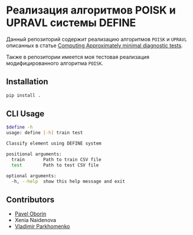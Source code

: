 # Реализация алгоритмов POISK и UPRAVL системы DEFINE

Данный репозиторий содержит реализацию алгоритмов `POISK` и `UPRAVL` описанных в статье [Computing Approximately minimal diagnostic tests](https://www.researchgate.net/publication/283484938_Computing_approximately_minimal_diagnostic_tests).

Также в репозитории имеется моя тестовая реализация модифицированного алгоритма `POISK`.

## Installation

```bash
pip install .
```

## CLI Usage
```bash
$define -h
usage: define [-h] train test

Classify element using DEFINE system

positional arguments:
  train       Path to train CSV file
  test        Path to test CSV file

optional arguments:
  -h, --help  show this help message and exit
```

## Contributors

 * [Pavel Oborin](http://github.com/Oborichkin)
 * Xenia Naidenova
 * [Vladimir Parkhomenko](https://github.com/ParkhomenkoV)